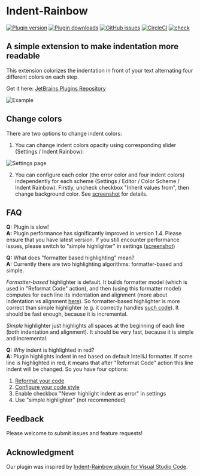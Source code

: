 # Indent-Rainbow

[![Plugin version](https://img.shields.io/jetbrains/plugin/v/13308-indent-rainbow.svg)](https://plugins.jetbrains.com/plugin/13308-indent-rainbow)
[![Plugin downloads](https://img.shields.io/jetbrains/plugin/d/13308-indent-rainbow.svg)](https://plugins.jetbrains.com/plugin/13308-indent-rainbow)
[![GitHub issues](https://img.shields.io/github/issues/dima74/intellij-indent-rainbow)](https://github.com/dima74/intellij-indent-rainbow/issues)
[![CircleCI](https://circleci.com/gh/dima74/intellij-indent-rainbow.svg?style=svg)](https://circleci.com/gh/dima74/intellij-indent-rainbow)
[![check](https://github.com/dima74/intellij-indent-rainbow/workflows/check/badge.svg)](https://github.com/dima74/intellij-indent-rainbow/actions)

## A simple extension to make indentation more readable

This extension colorizes the indentation in front of your text alternating four different colors on each step.

Get it here: [JetBrains Plugins Repository](https://plugins.jetbrains.com/plugin/13308-indent-rainbow)

![Example](https://raw.githubusercontent.com/dima74/intellij-indent-rainbow/master/assets/example.png)

## Change colors
There are two options to change indent colors:

1. You can change indent colors opacity using corresponding slider (Settings / Indent Rainbow):

  ![Settings page](https://raw.githubusercontent.com/dima74/intellij-indent-rainbow/master/assets/settings.png)

2. You can configure each color (the error color and four indent colors) independently for each scheme (Settings / Editor / Color Scheme / Indent Rainbow). Firstly, uncheck checkbox "Inherit values from", then change background color. See [screenshot](https://raw.githubusercontent.com/dima74/intellij-indent-rainbow/master/assets/color-scheme.png) for details.

## FAQ

**Q:** Plugin is slow!  
**A:** Plugin performance has significantly improved in version 1.4. Please ensure that you have latest version. If you still encounter performance issues, please switch to "simple highlighter" in settings ([screenshot](https://raw.githubusercontent.com/dima74/intellij-indent-rainbow/master/assets/choose-simple-annotator.png))

**Q:** What does "formatter based highlighting" mean?  
**A:** Currently there are two highlighting algorithms: formatter-based and simple. 

*Formatter-based* highlighter is default. It builds formatter model (which is used in "Reformat Code" action), and then (using this formatter model) computes for each line its indentation and alignment (more about indentation vs alignment [here](https://dmitryfrank.com/articles/indent_with_tabs_align_with_spaces)). So formatter-based highlighter is more correct than simple highlighter (e.g. it correctly handles [such code](https://user-images.githubusercontent.com/6505554/71819409-e5673880-309c-11ea-96c3-d1f3ecf88931.png)). It should be fast enough, because it is incremental.

*Simple* highlighter just highlights all spaces at the beginning of each line (both indentation and alignment). It should be very fast, because it is simple and incremental.

**Q:** Why indent is highlighted in red?  
**A:** Plugin highlights indent in red based on default IntelliJ formatter. If some line is highlighted in red, it means that after "Reformat Code" action this line indent will be changed. So you have four options: 

1) [Reformat your code](https://www.jetbrains.com/help/idea/reformat-and-rearrange-code.html)
2) [Configure your code style](https://www.jetbrains.com/help/idea/configuring-code-style.html)
3) Enable checkbox "Never highlight indent as error" in settings
4) Use "simple highlighter" (not recommended)


## Feedback
Please welcome to submit issues and feature requests!

## Acknowledgment
Our plugin was inspired by [Indent-Rainbow plugin for Visual Studio Code](https://github.com/oderwat/vscode-indent-rainbow).

